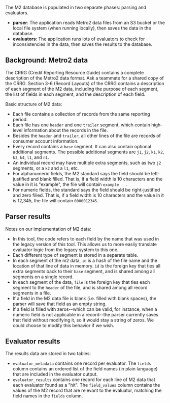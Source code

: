 The M2 database is populated in two separate phases: parsing and evaluators.
- **parser**: The application reads Metro2 data files from an S3 bucket or the local file system (when running locally), then saves the data in the database.
- **evaluators**: The application runs lots of evaluators to check for inconsistencies in the data, then saves the results to the database.

## Background: Metro2 data

The CRRG (Credit Reporting Resource Guide) contains a complete description of the Metro2 data format.
Ask a teammate for a shared copy of the CRRG.
Section 3-6 (Record Layouts) of the CRRG contains a description of each segment of the M2 data,
including the purpose of each segment, the list of fields in each segment, and the description of each field.

Basic structure of M2 data:
- Each file contains a collection of records from the same reporting period.
- Each file has one `header` and one `trailer` segment, which contain high-level information about the records in the file.
- Besides the `header` and `trailer`, all other lines of the file are records of consumer account information.
- Every record contains a `base` segment. It can also contain optional additional segments. The possible additional segments are `j1`, `j2`, `k1`, `k2`, `k3`, `k4`, `l1`, and `n1`.
- An individual record may have multiple extra segments, such as two `j2` segments, or a `k2` and a `l1`, etc.
- For alphanumeric fields, the M2 standard says the field should be left-justified and blank filled. That is, if a field width is 10 characters and the value in it is "example", the file will contain `example   `.
- For numeric fields, the standard says the field should be right-justified and zero filled. That is, if a field width is 10 characters and the value in it is 12,345, the file will contain `0000012345`.

## Parser results

Notes on our implementation of M2 data:
- In this tool, the code refers to each field by the name that was used in the legacy version of this tool. This allows us to more easliy translate evaluator logic from the legacy system to this one.
- Each different type of segment is stored in a separate table.
- In each segment of the m2 data, `id` is a hash of the file name and the location of that line of data in memory. `id` is the foreign key that ties all extra segments back to their `base` segment, and is shared among all segments on a single record.
- In each segment of the data, `file` is the foreign key that ties each segment to the `header` of the file, and is shared among all record segments in a file.
- If a field in the M2 data file is blank (i.e. filled with blank spaces), the parser will save that field as an empty string.
- If a field is filled with zeros--which can be valid, for instance, when a numeric field is not applicable in a record--the parser currently saves that field without modifying it, so it would stay a string of zeros. We could choose to modify this behavior if we wish.

## Evaluator results

The results data are stored in two tables:
- `evaluator_metadata` contains one record per evaluator. The `fields` column contains an ordered list of the field names (in plain language) that are included in the evaluator output.
- `evaluator_results` contains one record for each line of M2 data that each evaluator found as a "hit". The `field_values` column contains the values of the M2 record that are relevant to the evaluator, matching the field names in the `fields` column.
